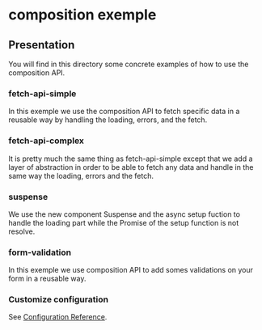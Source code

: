 # composition exemple

## Presentation
You will find in this directory some concrete examples of how to use the composition API.


### fetch-api-simple
In this exemple we use the composition API to fetch specific data in a reusable way by handling the loading, errors, and the fetch.

### fetch-api-complex
It is pretty much the same thing as fetch-api-simple except that we add a layer of abstraction in order to be able to fetch any data and handle in the same way the loading, errors and the fetch.

### suspense
We use the new component Suspense and the async setup fuction to handle the loading part while the Promise of the setup function is not resolve.

### form-validation
In this exemple we use composition API to add somes validations on your form in a reusable way.

### Customize configuration
See [Configuration Reference](https://cli.vuejs.org/config/).
